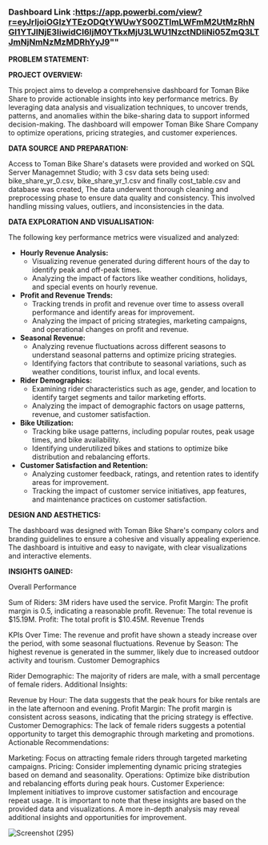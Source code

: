 

### Dashboard Link :https://app.powerbi.com/view?r=eyJrIjoiOGIzYTEzODQtYWUwYS00ZTlmLWFmM2UtMzRhNGI1YTJlNjE3IiwidCI6IjM0YTkxMjU3LWU1NzctNDliNi05ZmQ3LTJmNjNmNzMzMDRhYyJ9"" 

**PROBLEM STATEMENT:**

**PROJECT OVERVIEW:**

This project aims to develop a comprehensive dashboard for Toman Bike Share to provide actionable insights into key performance metrics. By leveraging data analysis and visualization techniques, to uncover trends, patterns, and anomalies within the bike-sharing data to support informed decision-making. The dashboard will empower Toman Bike Share Company to optimize operations, pricing strategies, and customer experiences.

**DATA SOURCE AND PREPARATION:**

Access to Toman Bike Share's datasets were provided and worked on SQL Server Managemnet Studio; with 3 csv data sets being used: bike_share_yr_0.csv, bike_share_yr_1.csv and finally cost_table.csv and database was created,  The data underwent  thorough cleaning and preprocessing phase to ensure data quality and consistency. This  involved handling missing values, outliers, and inconsistencies in the data. 

**DATA EXPLORATION AND VISUALISATION:**

The following key performance metrics were visualized and analyzed:

* **Hourly Revenue Analysis:** 
  * Visualizing revenue generated during different hours of the day to identify peak and off-peak times.
  * Analyzing the impact of factors like weather conditions, holidays, and special events on hourly revenue.
* **Profit and Revenue Trends:**
  * Tracking trends in profit and revenue over time to assess overall performance and identify areas for improvement.
  * Analyzing the impact of pricing strategies, marketing campaigns, and operational changes on profit and revenue.
* **Seasonal Revenue:**
  * Analyzing revenue fluctuations across different seasons to understand seasonal patterns and optimize pricing strategies.
  * Identifying factors that contribute to seasonal variations, such as weather conditions, tourist influx, and local events.
* **Rider Demographics:**
  * Examining rider characteristics such as age, gender, and location to identify target segments and tailor marketing efforts.
  * Analyzing the impact of demographic factors on usage patterns, revenue, and customer satisfaction.
* **Bike Utilization:**
  * Tracking bike usage patterns, including popular routes, peak usage times, and bike availability.
  * Identifying underutilized bikes and stations to optimize bike distribution and rebalancing efforts.
* **Customer Satisfaction and Retention:**
  * Analyzing customer feedback, ratings, and retention rates to identify areas for improvement.
  * Tracking the impact of customer service initiatives, app features, and maintenance practices on customer satisfaction.

**DESIGN AND AESTHETICS:**

The dashboard was designed with Toman Bike Share's company colors and branding guidelines to ensure a cohesive and visually appealing experience. The dashboard is intuitive and easy to navigate, with clear visualizations and interactive elements.

**INSIGHTS GAINED:**

Overall Performance

Sum of Riders: 3M riders have used the service.
Profit Margin: The profit margin is 0.5, indicating a reasonable profit.
Revenue: The total revenue is $15.19M.
Profit: The total profit is $10.45M.
Revenue Trends

KPIs Over Time: The revenue and profit have shown a steady increase over the period, with some seasonal fluctuations.
Revenue by Season: The highest revenue is generated in the summer, likely due to increased outdoor activity and tourism.
Customer Demographics

Rider Demographic: The majority of riders are male, with a small percentage of female riders.
Additional Insights:

Revenue by Hour: The data suggests that the peak hours for bike rentals are in the late afternoon and evening.
Profit Margin: The profit margin is consistent across seasons, indicating that the pricing strategy is effective.
Customer Demographics: The lack of female riders suggests a potential opportunity to target this demographic through marketing and promotions.
Actionable Recommendations:

Marketing: Focus on attracting female riders through targeted marketing campaigns.
Pricing: Consider implementing dynamic pricing strategies based on demand and seasonality.
Operations: Optimize bike distribution and rebalancing efforts during peak hours.
Customer Experience: Implement initiatives to improve customer satisfaction and encourage repeat usage.
It is important to note that these insights are based on the provided data and visualizations. A more in-depth analysis may reveal additional insights and opportunities for improvement. 

![Screenshot (295)](https://github.com/user-attachments/assets/d6258f46-3fe4-4558-b5a2-abbb8f64e721)








